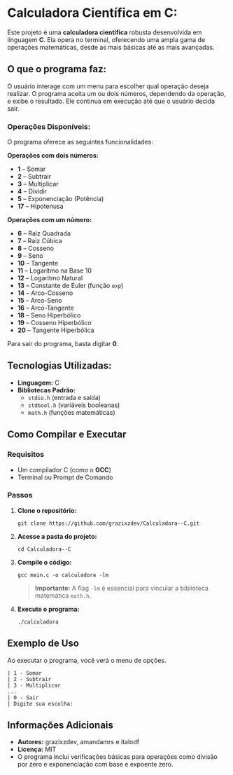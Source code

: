 # **Calculadora Científica em C:**

Este projeto é uma **calculadora científica** robusta desenvolvida em linguagem **C**. Ela opera no terminal, oferecendo uma ampla gama de operações matemáticas, desde as mais básicas até as mais avançadas.

## **O que o programa faz:**

O usuário interage com um menu para escolher qual operação deseja realizar. O programa aceita um ou dois números, dependendo da operação, e exibe o resultado. Ele continua em execução até que o usuário decida sair.


### **Operações Disponíveis:**

O programa oferece as seguintes funcionalidades:

**Operações com dois números:**

  * **1** – Somar
  * **2** – Subtrair
  * **3** – Multiplicar
  * **4** – Dividir
  * **5** – Exponenciação (Potência)
  * **17** – Hipotenusa

**Operações com um número:**

  * **6** – Raiz Quadrada
  * **7** – Raiz Cúbica
  * **8** – Cosseno
  * **9** – Seno
  * **10** – Tangente
  * **11** – Logaritmo na Base 10
  * **12** – Logaritmo Natural
  * **13** – Constante de Euler (função `exp`)
  * **14** – Arco-Cosseno
  * **15** – Arco-Seno
  * **16** – Arco-Tangente
  * **18** – Seno Hiperbólico
  * **19** – Cosseno Hiperbólico
  * **20** – Tangente Hiperbólica

Para sair do programa, basta digitar **0**.

## **Tecnologias Utilizadas:**

  * **Linguagem:** C
  * **Bibliotecas Padrão:**
      * `stdio.h` (entrada e saída)
      * `stdbool.h` (variáveis booleanas)
      * `math.h` (funções matemáticas)

## Como Compilar e Executar

### Requisitos

  * Um compilador C (como o **GCC**)
  * Terminal ou Prompt de Comando

### Passos

1.  **Clone o repositório:**

    ```
    git clone https://github.com/grazixzdev/Calculadora--C.git
    ```

2.  **Acesse a pasta do projeto:**

    ```
    cd Calculadora--C
    ```

3.  **Compile o código:**

    ```
    gcc main.c -o calculadora -lm
    ```

    > **Importante:** A flag `-lm` é essencial para vincular a biblioteca matemática `math.h`.

4.  **Execute o programa:**

    ```
    ./calculadora
    ```

## Exemplo de Uso

Ao executar o programa, você verá o menu de opções.

```
| 1 - Somar
| 2 - Subtrair
| 3 - Multiplicar
...
| 0 - Sair
| Digite sua escolha:
```

## Informações Adicionais

  * **Autores:** grazixzdev, amandamrs e italodf
  * **Licença:** MIT
  * O programa inclui verificações básicas para operações como divisão por zero e exponenciação com base e expoente zero.
